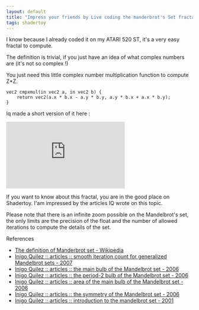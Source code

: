 ```yaml
---
layout: default
title: "Impress your friends by Live coding the manderbrot's Set fractal on Shadertoy"
tags: shadertoy
---
```


I know because I already coded it on my ATARI 520 ST, it's a very easy fractal to compute.

The definition is trivial, if you just have an idea of what complex numbers are (it's not so complex !)

You just need this little complex number multiplication function to compute Z*Z.

```
vec2 cmpxmul(in vec2 a, in vec2 b) {
	return vec2(a.x * b.x - a.y * b.y, a.y * b.x + a.x * b.y);
}
```

Iq made a short version of it here :

<iframe width="320" height="180" frameborder="0" src="https://www.shadertoy.com/embed/lllGWH?gui=true&t=10&paused=true&muted=false" allowfullscreen></iframe>


If you want to know about this fractal, you are in the good place on Shadertoy. I'am impressed by the articles IQ wrote on this topic.

Please note that there is an infinite zoom possible on the Mandelbrot's set, the only limits are the precision of the float and the number of allowed iterations to compute the details of the set.

References 

- [The definition of Manderbrot set - Wikipedia](https://en.wikipedia.org/wiki/Mandelbrot_set)
- [Inigo Quilez   ::   articles  ::   smooth iteration count for generalized Mandelbrot sets - 2007](https://www.iquilezles.org/www/articles/mset_smooth/mset_smooth.htm)
- [Inigo Quilez   ::   articles  ::   the main bulb of the Mandelbrot set - 2006](https://www.iquilezles.org/www/articles/mset_1bulb/mset1bulb.htm)
- [Inigo Quilez   ::   articles  ::   the period-2 bulb of the Mandelbrot set - 2006](https://www.iquilezles.org/www/articles/mset_2bulb/mset2bulb.htm)
- [Inigo Quilez   ::   articles  ::   area of the main bulb of the Mandelbrot set - 2006](https://www.iquilezles.org/www/articles/mset_area/msetarea.htm)
- [Inigo Quilez   ::   articles  ::   the symmetry of the Mandelbrot set - 2006](https://www.iquilezles.org/www/articles/mset_symmetry/msetsymmetry.htm)
- [Inigo Quilez   ::   articles  ::   introduction to the mandelbrot set - 2001](https://www.iquilezles.org/www/articles/arquimedes/arquimedes.htm)
